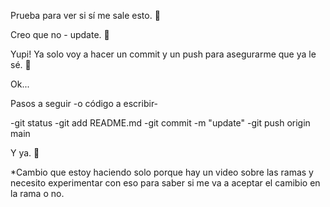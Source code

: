 Prueba para ver si sí me sale esto. 🥸

Creo que no - update. 🥲

Yupi! Ya solo voy a hacer un commit y un push para asegurarme que ya le sé. 🦆


Ok...

Pasos a seguir -o código a escribir-

-git status
-git add README.md
-git commit -m "update"
-git push origin main

Y ya. 🦆



*Cambio que estoy haciendo solo porque hay un video sobre las ramas y necesito experimentar con eso para saber si me va a aceptar el camibio en la rama o no. 